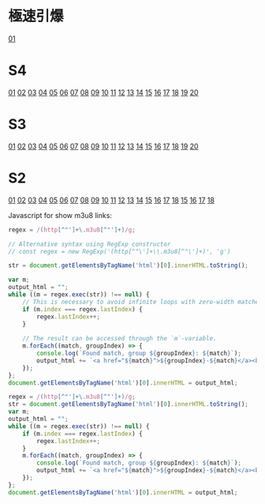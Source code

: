 
<video-js id='main_video' class="vjs-default-skin" controls></video-js>

# 極速引爆
[01](https://www.movieffm.net/jwplayer/?source=https://vod.bunediy.com/20210721//DCjDjCLx/index.m3u8)
# S4
[01](https://www.movieffm.net/jwplayer/?source=https://vod4.buycar5.cn/20201111/sGSCQZqc/index.m3u8)
[02](https://www.movieffm.net/jwplayer/?source=https://vod4.buycar5.cn/20201111/OFe3tdy5/index.m3u8)
[03](https://www.movieffm.net/jwplayer/?source=https://vod4.buycar5.cn/20201125/vYUP5X6W/index.m3u8)
[04](https://www.movieffm.net/jwplayer/?source=https://vod4.buycar5.cn/20201125/ADJ7RKCz/index.m3u8)
[05](https://www.movieffm.net/jwplayer/?source=https://vod4.buycar5.cn/20201202/xyJQnL0W/index.m3u8)
[06](https://www.movieffm.net/jwplayer/?source=https://vod4.buycar5.cn/20210113/odGvIfSS/index.m3u8)
[07](https://www.movieffm.net/jwplayer/?source=https://vod4.buycar5.cn/20210120/Nz7uvEhD/index.m3u8)
[08](https://www.movieffm.net/jwplayer/?source=https://vod4.buycar5.cn/20210127/S1QqALJi/index.m3u8)
[09](https://www.movieffm.net/jwplayer/?source=https://vod4.buycar5.cn/20210217/wM5YCUHM/index.m3u8)
[10](https://www.movieffm.net/jwplayer/?source=https://vod5.wenshibaowenbei.com/20210224/Ta2Nlcyu/index.m3u8)
[11](https://www.movieffm.net/jwplayer/?source=https://vod4.buycar5.cn/20210310/sT4o7Fao/index.m3u8)
[12](https://www.movieffm.net/jwplayer/?source=https://vod4.buycar5.cn/20210324/I5D2CjhV/index.m3u8)
[13](https://www.movieffm.net/jwplayer/?source=https://vod4.buycar5.cn/20210331/dW9vsKS4/index.m3u8)
[14](https://www.movieffm.net/jwplayer/?source=https://vod4.buycar5.cn/20210421/nUFFBh6O/index.m3u8)
[15](https://www.movieffm.net/jwplayer/?source=https://vod4.buycar5.cn/20210427/47yBHDB7/index.m3u8)
[16](https://www.movieffm.net/jwplayer/?source=https://vod4.buycar5.cn/20210511/M77awlG3/index.m3u8)
[17](https://www.movieffm.net/jwplayer/?source=https://vod4.buycar5.cn/20210519/mVoUkAFi/index.m3u8)
[18](https://www.movieffm.net/jwplayer/?source=https://vod4.buycar5.cn/20210525/s9qxHtHm/index.m3u8)
[19](https://www.movieffm.net/jwplayer/?source=https://vod4.buycar5.cn/20210602/ZKX3reTG/index.m3u8)
[20](https://www.movieffm.net/jwplayer/?source=https://vod4.buycar5.cn/20210609/Bdgor5kz/index.m3u8)
# S3
[01](https://www.movieffm.net/jwplayer/?source=https://vod2.buycar5.cn/20201001/EU9iGYBU/index.m3u8)
[02](https://www.movieffm.net/jwplayer/?source=https://vod2.buycar5.cn/20201001/wB6PPAIT/index.m3u8)
[03](https://www.movieffm.net/jwplayer/?source=https://vod2.buycar5.cn/20201001/GuElLwYe/index.m3u8)
[04](https://www.movieffm.net/jwplayer/?source=https://vod2.buycar5.cn/20201001/toZXYOR1/index.m3u8)
[05](https://www.movieffm.net/jwplayer/?source=https://vod2.buycar5.cn/20201001/sbYBOLgl/index.m3u8)
[06](https://www.movieffm.net/jwplayer/?source=https://vod2.buycar5.cn/20201001/TxsZNa2p/index.m3u8)
[07](https://www.movieffm.net/jwplayer/?source=https://vod2.buycar5.cn/20201001/PAZpTORp/index.m3u8)
[08](https://www.movieffm.net/jwplayer/?source=https://vod2.buycar5.cn/20201001/7Lqctagf/index.m3u8)
[09](https://www.movieffm.net/jwplayer/?source=https://vod2.buycar5.cn/20201001/IlYnvbpx/index.m3u8)
[10](https://www.movieffm.net/jwplayer/?source=https://vod2.buycar5.cn/20201001/Oe2g79ye/index.m3u8)
[11](https://www.movieffm.net/jwplayer/?source=https://vod2.buycar5.cn/20201001/De6iuNaP/index.m3u8)
[12](https://www.movieffm.net/jwplayer/?source=https://vod2.buycar5.cn/20201001/gYXSxyI3/index.m3u8)
[13](https://www.movieffm.net/jwplayer/?source=https://vod2.buycar5.cn/20201001/dS2qs4V7/index.m3u8)
[14](https://www.movieffm.net/jwplayer/?source=https://vod2.buycar5.cn/20201001/cZWPifav/index.m3u8)
[15](https://www.movieffm.net/jwplayer/?source=https://vod2.buycar5.cn/20201001/cyhth071/index.m3u8)
[16](https://www.movieffm.net/jwplayer/?source=https://vod2.buycar5.cn/20201001/jaArVb9p/index.m3u8)
[17](https://www.movieffm.net/jwplayer/?source=https://vod2.buycar5.cn/20201001/6yJLozLW/index.m3u8)
[18](https://www.movieffm.net/jwplayer/?source=https://vod2.buycar5.cn/20201001/wfvgX1Ch/index.m3u8)
[19](https://www.movieffm.net/jwplayer/?source=https://vod2.buycar5.cn/20201001/HElKbco9/index.m3u8)
[20](https://www.movieffm.net/jwplayer/?source=https://vod2.buycar5.cn/20201001/szYYeq1c/index.m3u8)
# S2
[01](https://www.movieffm.net/jwplayer/?source=https://cdn13.pztv.ca/upload/20190111/abfcda6445b767487d06ea95504561fc/abfcda6445b767487d06ea95504561fc.m3u8)
[02](https://www.movieffm.net/jwplayer/?source=https://cdn13.pztv.ca/upload/20190111/1928d0827457a5a6da0c6ffb89e03b5c/1928d0827457a5a6da0c6ffb89e03b5c.m3u8)
[03](https://www.movieffm.net/jwplayer/?source=https://cdn13.pztv.ca/upload/20190111/5b88fa50a624452a62daa8cfac12ede0/5b88fa50a624452a62daa8cfac12ede0.m3u8)
[04](https://www.movieffm.net/jwplayer/?source=https://cdn13.pztv.ca/upload/20190111/5c29b1b4dd78d6bc0bef32ed97546a63/5c29b1b4dd78d6bc0bef32ed97546a63.m3u8)
[05](https://www.movieffm.net/jwplayer/?source=https://cdn13.pztv.ca/upload/20190111/ae3f666518f1d31f5fc9fd5338459c81/ae3f666518f1d31f5fc9fd5338459c81.m3u8)
[06](https://www.movieffm.net/jwplayer/?source=https://cdn13.pztv.ca/upload/20190111/f652d13b38709109bfc598414ebcfdff/f652d13b38709109bfc598414ebcfdff.m3u8)
[07](https://www.movieffm.net/jwplayer/?source=https://cdn13.pztv.ca/upload/20190111/a96a5b2f95f969d47c12497882055e1b/a96a5b2f95f969d47c12497882055e1b.m3u8)
[08](https://www.movieffm.net/jwplayer/?source=https://cdn13.pztv.ca/upload/20190111/56be85c6a89d9735f6c4d4da9c52bfa1/56be85c6a89d9735f6c4d4da9c52bfa1.m3u8)
[09](https://www.movieffm.net/jwplayer/?source=https://cdn13.pztv.ca/upload/20190111/74bc36f3f74d3145fc46ece961ab1370/74bc36f3f74d3145fc46ece961ab1370.m3u8)
[10](https://www.movieffm.net/jwplayer/?source=https://cdn13.pztv.ca/upload/20190111/8651070263ce8f91c9364ff03cbdddd2/8651070263ce8f91c9364ff03cbdddd2.m3u8)
[11](https://www.movieffm.net/jwplayer/?source=https://cdn13.pztv.ca/upload/20190111/2cfe4b35358066b5a0f7da883a304044/2cfe4b35358066b5a0f7da883a304044.m3u8)
[12](https://www.movieffm.net/jwplayer/?source=https://cdn13.pztv.ca/upload/20190111/571aabba748d72e02f5236101b231d2b/571aabba748d72e02f5236101b231d2b.m3u8)
[13](https://www.movieffm.net/jwplayer/?source=https://cdn13.pztv.ca/upload/20190111/d728fec26174e47e61621b0f6f268662/d728fec26174e47e61621b0f6f268662.m3u8)
[14](https://www.movieffm.net/jwplayer/?source=https://cdn13.pztv.ca/upload/20190111/8287d6b1cc9dc0f03f3ac2552a478433/8287d6b1cc9dc0f03f3ac2552a478433.m3u8)
[15](https://www.movieffm.net/jwplayer/?source=https://cdn13.pztv.ca/upload/20190111/7e9bde0373f77dd68a0763ef7bb4d07d/7e9bde0373f77dd68a0763ef7bb4d07d.m3u8)
[16](https://www.movieffm.net/jwplayer/?source=https://cdn13.pztv.ca/upload/20190111/87f70ba4ca2f9834e1b792f71c0370f4/87f70ba4ca2f9834e1b792f71c0370f4.m3u8)
[17](https://www.movieffm.net/jwplayer/?source=https://cdn13.pztv.ca/upload/20190111/c408e8c0dd384ea0698014c0e66e249d/c408e8c0dd384ea0698014c0e66e249d.m3u8)
[18](https://www.movieffm.net/jwplayer/?source=https://cdn13.pztv.ca/upload/20190111/474021e46417c65039638c4b56ebbad0/474021e46417c65039638c4b56ebbad0.m3u8)
[15](https://www.movieffm.net/jwplayer/?source=https://vod.bunediy.com/20210104/FgxEIoo6/index.m3u8)
[16](https://www.movieffm.net/jwplayer/?source=https://vod.bunediy.com/20210105/OfvyGSKj/index.m3u8)
[17](https://www.movieffm.net/jwplayer/?source=https://vod.bunediy.com/20210106/M4lzUpEQ/index.m3u8)
[18](https://www.movieffm.net/jwplayer/?source=https://vod.bunediy.com/20210107/EGumx7YE/index.m3u8)



Javascript for show m3u8 links:
```javascript
regex = /(http[^"']+\.m3u8[^"']+)/g;

// Alternative syntax using RegExp constructor
// const regex = new RegExp('(http[^"\']+\\.m3u8[^"\']+)', 'g')

str = document.getElementsByTagName('html')[0].innerHTML.toString();

var m;
output_html = "";
while ((m = regex.exec(str)) !== null) {
    // This is necessary to avoid infinite loops with zero-width matches
    if (m.index === regex.lastIndex) {
        regex.lastIndex++;
    }
    
    // The result can be accessed through the `m`-variable.
    m.forEach((match, groupIndex) => {
        console.log(`Found match, group ${groupIndex}: ${match}`);
        output_html += `<a href="${match}">${groupIndex}-${match}</a><br>`
    });
};
document.getElementsByTagName('html')[0].innerHTML = output_html;
```
```javascript
regex = /(http[^"']+\.m3u8[^"']+)/g;
str = document.getElementsByTagName('html')[0].innerHTML.toString();
var m;
output_html = "";
while ((m = regex.exec(str)) !== null) {
    if (m.index === regex.lastIndex) {
        regex.lastIndex++;
    }
    m.forEach((match, groupIndex) => {
        console.log(`Found match, group ${groupIndex}: ${match}`);
        output_html += `<a href="${match}">${groupIndex}-${match}</a><br>`
    });
};
document.getElementsByTagName('html')[0].innerHTML = output_html;
```
